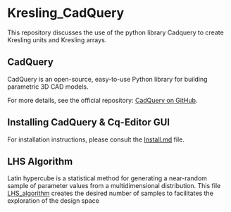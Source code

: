 # Kresling_CadQuery
This repository discusses the use of the python library Cadquery to create Kresling units and Kresling arrays.

## CadQuery 
CadQuery is an open-source, easy-to-use Python library for building parametric 3D CAD models.

For more details, see the official repository: [CadQuery on GitHub](https://github.com/CadQuery/cadquery/tree/master).

## Installing CadQuery & Cq-Editor GUI 

For installation instructions, please consult the [Install.md](Install.md) file.







## LHS Algorithm 

Latin hypercube is a statistical method for generating a near-random sample of parameter values from a multidimensional distribution. 
This file [LHS_algorithm]() creates the desired number of samples to facilitates the exploration of the design space 



